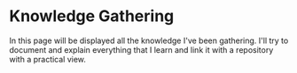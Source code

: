 # Knowledge Gathering

In this page will be displayed all the knowledge I've been gathering. I'll try to document and explain everything that I learn and link it with a repository with a practical view.
